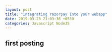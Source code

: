 ```yaml
---
layout: post
title: "Integrating razorpay into your webapp"
date: 2019-03-23 21:03:36 +0530
categories: Javascript NodeJS
---
```


## first posting
